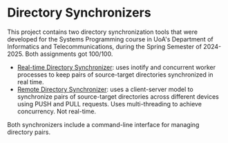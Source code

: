 # Directory Synchronizers

This project contains two directory synchronization tools that were developed for the Systems Programming course in UoA's Department of Informatics and Telecommunications, during the Spring Semester of 2024-2025. Both assignments got 100/100.

- [Real-time Directory Synchronizer](https://github.com/danaent/Directory-Synchronizers/tree/main/Real-time%20Directory%20Synchronizer): uses inotify and concurrent worker processes to keep pairs of source-target directories synchronized in real time. 
- [Remote Directory Synchronizer](https://github.com/danaent/Directory-Synchronizers/tree/main/Remote%20Directory%20Synchronizer): uses a client-server model to synchronize pairs of source-target directories across different devices using PUSH and PULL requests. Uses multi-threading to achieve concurrency. Not real-time.

Both synchronizers include a command-line interface for managing directory pairs.